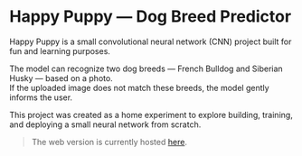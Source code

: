 # Happy Puppy — Dog Breed Predictor

Happy Puppy is a small convolutional neural network (CNN) project built for fun and learning purposes.

The model can recognize two dog breeds — French Bulldog and Siberian Husky — based on a photo.  
If the uploaded image does not match these breeds, the model gently informs the user.

This project was created as a home experiment to explore building, training, and deploying a small neural network from scratch.

> The web version is currently hosted [here]([https://happy-puppy-304129024817.us-central1.run.app/]).

